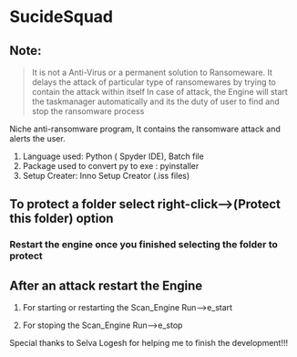 # SucideSquad

## Note:
> It is not a Anti-Virus or a permanent solution to Ransomeware.
> It delays the attack of particular type of ransomewares by trying to contain the attack within itself
> In case of attack, the Engine will start the taskmanager automatically and its the duty of user to find and stop the ransomware process

Niche anti-ransomware program, It contains the ransomware attack and alerts the user.
1. Language used: Python ( Spyder IDE), Batch file
2. Package used to convert py to exe : pyinstaller
3. Setup Creater: Inno Setup Creator (.iss files)

## To protect a folder select right-click-->(Protect this folder) option
### Restart the engine once you finished selecting the folder to protect
## After an attack restart the Engine

1. For starting or restarting the Scan_Engine
  Run-->e_start

2. For stoping the Scan_Engine 
  Run-->e_stop


Special thanks to Selva Logesh for helping me to finish the development!!!
